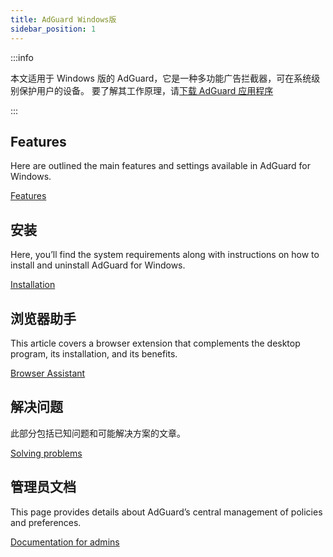 ```yaml
---
title: AdGuard Windows版
sidebar_position: 1
---
```


:::info

本文适用于 Windows 版的 AdGuard，它是一种多功能广告拦截器，可在系统级别保护用户的设备。 要了解其工作原理，请[下载 AdGuard 应用程序](https://agrd.io/download-kb-adblock)

:::

## Features

Here are outlined the main features and settings available in AdGuard for Windows.

[Features](/adguard-for-windows/features/features.md)

## 安装

Here, you’ll find the system requirements along with instructions on how to install and uninstall AdGuard for Windows.

[Installation](/adguard-for-windows/installation.md)

## 浏览器助手

This article covers a browser extension that complements the desktop program, its installation, and its benefits.

[Browser Assistant](/adguard-for-windows/browser-assistant.md)

## 解决问题

此部分包括已知问题和可能解决方案的文章。

[Solving problems](/adguard-for-windows/solving-problems/solving-problems.md)

## 管理员文档

This page provides details about AdGuard’s central management of policies and preferences.

[Documentation for admins](/adguard-for-windows/admins-documentation.md)
